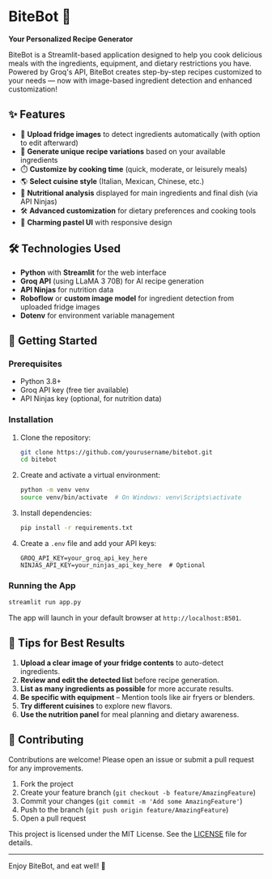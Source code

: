 # BiteBot 🍳  
**Your Personalized Recipe Generator**  

BiteBot is a Streamlit-based application designed to help you cook delicious meals with the ingredients, equipment, and dietary restrictions you have. Powered by Groq's API, BiteBot creates step-by-step recipes customized to your needs — now with image-based ingredient detection and enhanced customization!  

## ✨ Features

- 📸 **Upload fridge images** to detect ingredients automatically (with option to edit afterward)
- 🥗 **Generate unique recipe variations** based on your available ingredients
- ⏱️ **Customize by cooking time** (quick, moderate, or leisurely meals)
- 🌎 **Select cuisine style** (Italian, Mexican, Chinese, etc.)
- 🥦 **Nutritional analysis** displayed for main ingredients and final dish (via API Ninjas)
- 🛠️ **Advanced customization** for dietary preferences and cooking tools
- 🎨 **Charming pastel UI** with responsive design

## 🛠️ Technologies Used

- **Python** with **Streamlit** for the web interface
- **Groq API** (using LLaMA 3 70B) for AI recipe generation
- **API Ninjas** for nutrition data
- **Roboflow** or **custom image model** for ingredient detection from uploaded fridge images
- **Dotenv** for environment variable management

## 🚀 Getting Started

### Prerequisites

- Python 3.8+
- Groq API key (free tier available)
- API Ninjas key (optional, for nutrition data)

### Installation

1. Clone the repository:
   ```bash
   git clone https://github.com/yourusername/bitebot.git
   cd bitebot
   ````

2. Create and activate a virtual environment:

   ```bash
   python -m venv venv
   source venv/bin/activate  # On Windows: venv\Scripts\activate
   ```

3. Install dependencies:

   ```bash
   pip install -r requirements.txt
   ```

4. Create a `.env` file and add your API keys:

   ```env
   GROQ_API_KEY=your_groq_api_key_here
   NINJAS_API_KEY=your_ninjas_api_key_here  # Optional
   ```

### Running the App

```bash
streamlit run app.py
```

The app will launch in your default browser at `http://localhost:8501`.

## 🌟 Tips for Best Results

1. **Upload a clear image of your fridge contents** to auto-detect ingredients.
2. **Review and edit the detected list** before recipe generation.
3. **List as many ingredients as possible** for more accurate results.
4. **Be specific with equipment** – Mention tools like air fryers or blenders.
5. **Try different cuisines** to explore new flavors.
6. **Use the nutrition panel** for meal planning and dietary awareness.

## 🤝 Contributing

Contributions are welcome! Please open an issue or submit a pull request for any improvements.

1. Fork the project
2. Create your feature branch (`git checkout -b feature/AmazingFeature`)
3. Commit your changes (`git commit -m 'Add some AmazingFeature'`)
4. Push to the branch (`git push origin feature/AmazingFeature`)
5. Open a pull request

This project is licensed under the MIT License. See the [LICENSE](LICENSE) file for details.

---

Enjoy BiteBot, and eat well! 🥗

